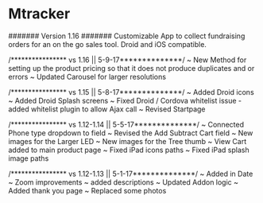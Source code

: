 # Mtracker
####### Version 1.16 ####### 
Customizable App to collect fundraising orders for an on the go sales tool.
Droid and iOS compatible. 


/**************** vs 1.16  || 5-9-17**************/
~ New Method for setting up the product pricing so that it does not produce duplicates and or errors
~ Updated Carousel for larger resolutions

/**************** vs 1.15  || 5-8-17**************/
~ Added Droid icons
~ Added Droid Splash screens
~ Fixed Droid / Cordova whitelist issue - added whitelist plugin to allow Ajax call
~ Revised Startpage
 
/**************** vs 1.12-1.14  || 5-5-17**************/
~ Connected Phone type dropdown to field
~ Revised the Add Subtract Cart field
~ New images for the Larger LED
~ New images for the Tree thumb
~ View Cart added to main product page
~ Fixed iPad icons paths
~ Fixed iPad splash image paths

/**************** vs 1.12-1.13  || 5-1-17**************/
~ Added in Date 
~ Zoom improvements 
~ added descriptions 
~ Updated Addon logic 
~ Added thank you page 
~ Replaced some photos

